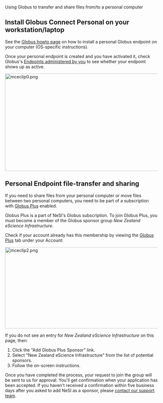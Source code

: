 Using Globus to transfer and share files from/to a personal computer

## Install Globus Connect Personal on your workstation/laptop

See the [Globus howto page](https://docs.globus.org/how-to/) on how to
install a personal Globus endpoint on your computer (OS-specific
instructions).

Once your personal endpoint is created and you have activated it, check
Globus's [Endpoints administered by
you](https://app.globus.org/endpoints?scope=administered-by-me) to see
whether your endpoint shows up as active.

<img src="mkdocs/includes/images/mceclip0.png" alt="mceclip0.png" width="754" height="320" />

## Personal Endpoint file-transfer and sharing

If you need to share files from your personal computer or move files
between two personal computers, you need to be part of a subscription
with [Globus Plus](https://www.globus.org/subscriptions) enabled.

Globus Plus is a part of NeSI's Globus subscription. To join Globus
Plus, you must become a member of the Globus sponsor group *New Zealand
eScience Infrastructure*.

Check if your account already has this membership by viewing the [Globus
Plus](https://app.globus.org/account/plus) tab under your Account:

<img src="mkdocs/includes/images/mceclip2.png" alt="mceclip2.png" width="880" height="267" />

If you do not see an entry for *New Zealand eScience Infrastructure* on
this page, then:

1.  Click the "Add Globus Plus Sponsor" link.
2.  Select "New Zealand eScience Infrastructure" from the list of
    potential sponsors.
3.  Follow the on-screen instructions.

Once you have completed the process, your request to join the group will
be sent to us for approval. You'll get confirmation when your
application has been accepted. If you haven't received a confirmation
within five business days after you asked to add NeSI as a sponsor,
please [contact our support
team](https://support.nesi.org.nz/hc/requests/new).
